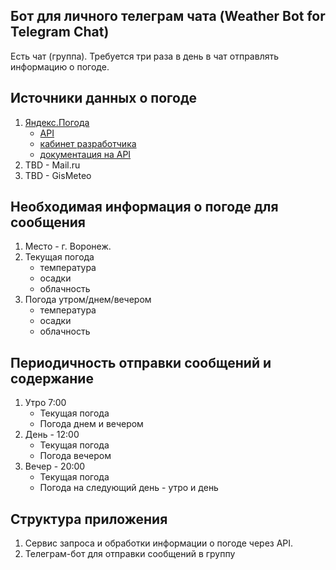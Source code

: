 ## Бот для личного телеграм чата (Weather Bot for Telegram Chat)

Есть чат (группа). Требуется три раза в день в чат отправлять информацию о погоде.

## Источники данных о погоде
1. [Яндекс.Погода](https://yandex.ru/pogoda/) 
    - [API](https://yandex.ru/dev/weather/)
    - [кабинет разработчика](https://developer.tech.yandex.ru/)
    - [документация на API](https://yandex.ru/dev/weather/doc/dg/concepts/forecast-info.html)
2. TBD - Mail.ru
3. TBD - GisMeteo

## Необходимая информация о погоде для сообщения

1. Место - г. Воронеж.
2. Текущая погода
    - температура
    - осадки
    - облачность
3. Погода утром/днем/вечером
    - температура
    - осадки
    - облачность

## Периодичность отправки сообщений и содержание

1. Утро 7:00
    - Текущая погода
    - Погода днем и вечером
2. День - 12:00
    - Текущая погода
    - Погода вечером
3. Вечер - 20:00
    - Текущая погода
    - Погода на следующий день - утро и день

## Структура приложения
1. Сервис запроса и обработки информации о погоде через API.
2. Телеграм-бот для отправки сообщений в группу

